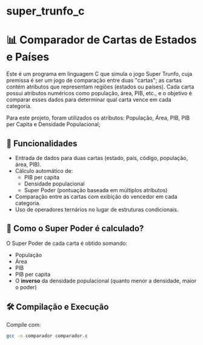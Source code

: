 # super_trunfo_c

# 📊 Comparador de Cartas de Estados e Países

Este é um programa em linguagem C que simula o jogo Super Trunfo, cuja premissa é ser um jogo de comparação entre duas "cartas"; as cartas contém atributos que  representam regiões (estados ou países). Cada carta possui atributos numéricos como população, área, PIB, etc., e o objetivo é comparar esses dados para determinar qual carta vence em cada categoria.

Para este projeto, foram utilizados os atributos: População, Área, PIB, PIB per Capita e Densidade Populacional;

## 🚀 Funcionalidades

- Entrada de dados para duas cartas (estado, país, código, população, área, PIB).
- Cálculo automático de:
  - PIB per capita
  - Densidade populacional
  - Super Poder (pontuação baseada em múltiplos atributos)
- Comparação entre as cartas com exibição do vencedor em cada categoria.
- Uso de operadores ternários no lugar de estruturas condicionais.

## 🧠 Como o Super Poder é calculado?

O Super Poder de cada carta é obtido somando:
- População
- Área
- PIB
- PIB per capita
- O **inverso** da densidade populacional (quanto menor a densidade, maior o poder)

## 🛠️ Compilação e Execução

Compile com:

```bash
gcc -o comparador comparador.c
